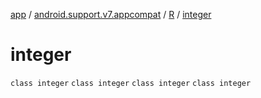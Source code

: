 [app](../../../index.md) / [android.support.v7.appcompat](../../index.md) / [R](../index.md) / [integer](.)

# integer

`class integer`
`class integer`
`class integer`
`class integer`